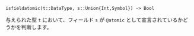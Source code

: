```
isfieldatomic(t::DataType, s::Union{Int,Symbol}) -> Bool
```

与えられた型 `t` において、フィールド `s` が `@atomic` として宣言されているかどうかを判断します。
